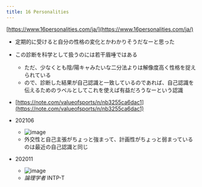 ```yaml
---
title: 16 Personalities
---
```


[https://www.16personalities.com/ja/](https://www.16personalities.com/ja/)

* 定期的に受けると自分の性格の変化とかわかりそうだなーと思った

* この診断を科学として扱うのには若干眉唾ではある
  
  * ただ、少なくとも陰/陽キャみたいな二分法よりは解像度高く性格を捉えられている
  * ので、診断した結果が自己認識と一致しているのであれば、自己認識を伝えるためのラベルとしてこれを使えば有益だろうなーという認識
* [https://note.com/valueofsports/n/nb3255ca6dac1](https://note.com/valueofsports/n/nb3255ca6dac1)

* 202106
  
  * ![image](https://gyazo.com/dd157762c7e1085484ec7a2fc7cd8ff7/thumb/1000)
  * 外交性と自己主張がちょっと強まって、計画性がちょっと弱まっているのは最近の自己認識と同じ
* 202011
  
  * ![image](https://gyazo.com/deef60da9fb2ce2fedb23bb084f8c1e9/thumb/1000)
  * *論理学者* INTP-T
